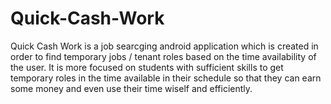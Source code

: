 # Quick-Cash-Work
Quick Cash Work is a job searcging android application which is created in order to find temporary jobs / tenant roles based on the time availability of the user.  It is more focused on students with sufficient skills to get temporary roles in the time available in their schedule so that they can earn some money and even use their time wiself and efficiently.

